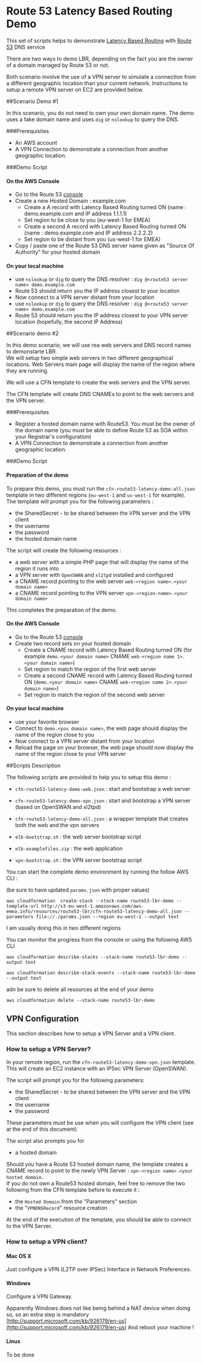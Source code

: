 Route 53 Latency Based Routing Demo
===================================

This set of scripts helps to demonstrate [Latency Based Routing](http://docs.aws.amazon.com/Route53/latest/DeveloperGuide/CreatingLatencyRRSets.html) with [Route 53](http://aws.amazon.com/route53/)  DNS service

There are two ways to demo LBR, depending on the fact you are the owner of a domain managed by Route 53 or not.

Both scenario involve the use of a VPN server to simulate a connection from a different geographic location than your current network.  Instructions to setup a remote VPN server on EC2 are provided below.

##Scenario Demo #1

In this scenario, you do not need to own your own domain name.  The demo uses a fake domain name and uses ```dig``` or ```nslookup``` to query the DNS.

###Prerequisites

- An AWS account
- A VPN Connection to demonstrate a connection from another geographic location.

###Demo Script

#### On the AWS Console

- Go to the Route 53 [console]()
- Create a new Hosted Domain : example.com
	- Create a A record with Latency Based Routing turned ON (name : demo.example.com and IP address 1.1.1.1)
	- Set region to be close to you (eu-west-1 for EMEA)
	- Create a second A record with Latency Based Routing turned ON (name : demo.example.com and IP address 2.2.2.2)
	- Set region to be distant from you (us-west-1 for EMEA)
- Copy / paste one of the Route 53 DNS server name given as "Source Of Authority" for your hosted domain

#### On your local machine

- use ```nslookup``` or ```dig``` to query the DNS resolver : ```dig @<route53 server name> demo.example.com```
- Route 53 should return you the IP address closest to your location
- Now connect to a VPN server distant from your location
- use ```nslookup``` or ```dig``` to query the DNS resolver : ```dig @<route53 server name> demo.example.com```
- Route 53 should return you the IP address closest to your VPN server location	(hopefully, the second IP Address)

##Scenario demo #2

In this demo scenario, we will use rea web servers and DNS record names to demonstarte LBR.   
We will setup two simple web servers in two different geographical locations.  Web Servers main page will display the name of the region where they are running.

We will use a CFN template to create the web servers and the VPN server.

The CFN template will create DNS CNAMEs to point to the web servers and the VPN server.

###Prerequisites

- Register a hosted domain name with Route53.  You must be the owner of the domain name (you must be able to define Route 53 as SOA within your Registrar's configuration)
- A VPN Connection to demonstrate a connection from another geographic location.

###Demo Script

#### Preparation of the demo

To prepare this demo, you must run the ```cfn-route53-latency-demo-all.json``` template in two different regions (```eu-west-1``` and ```us-west-1``` for example).   The template will prompt you for the following parameters :

- the SharedSecret - to be shared between the VPN server and the VPN client
- the username 
- the password
- the hosted domain name

The script will create the following resources :

- a web server with a simple PHP page that will display the name of the region it runs into
- a VPN server with ```OpenSWAN``` and ```xl2tpd``` installed and configured
- a CNAME record pointing to the web server ```web-<region name>.<your domain name>```
- a CNAME record pointing to the VPN server ```vpn-<region-name>.<your domain name>```
	
This completes the preparation of the demo.	

#### On the AWS Console

- Go to the Route 53 [console]()
- Create two record sets on your hosted domain
	- Create a CNAME record with Latency Based Routing turned ON (for example ```demo.<your domain name>``` CNAME ```web-<region name 1>.<your domain name>```)
	- Set region to match the region of the first web server
	- Create a second CNAME record with Latency Based Routing turned ON (```demo.<your domain name>``` CNAME ```web-<region name 2>.<your domain name>```)
	- Set region to match the region of the second web server

#### On your local machine

- use your favorite browser
- Connect to ```demo.<you domain name>```, the web page should display the name of the region close to you
- Now connect to a VPN server distant from your location
- Reload the page on your browser, the web page should now display the name of the region close to your VPN server

##Scripts Description

The following scripts are provided to help you to setup this demo :

- ```cfn-route53-latency-demo-web.json``` : start and bootstrap a web server
- ```cfn-route53-latency-demo-vpn.json``` : start and bootstrap a VPN server (based on OpenSWAN and xl2tpd)
- ```cfn-route53-latency-demo-all.json``` : a wrapper template that creates both the web and the vpn servers

- ```elb-bootstrap.sh``` : the web server bootstrap script
- ```elb-examplefiles.zip``` : the web application

- ```vpn-bootstrap.sh``` : the VPN server bootstrap script

You can start the complete demo environment by running the follow AWS CLI :

(be sure to have updated ```params.json``` with proper values)
```
aws cloudformation  create-stack --stack-name route53-lbr-demo --template-url http://s3-eu-west-1.amazonaws.com/aws-emea.info/resources/route53-lbr/cfn-route53-latency-demo-all.json --parameters file://./params.json --region eu-west-1 --output text
```

I am usually doing this in two different regions

You can monitor the progress from the console or using the following AWS CLI

```
aws cloudformation describe-stacks --stack-name route53-lbr-demo --output text
```

```
aws cloudformation describe-stack-events --stack-name route53-lbr-demo --output text
```

adn be sure to delete all resources at the end of your demo

```
aws cloudformation delete --stack-name route53-lbr-demo 
```

## VPN Configuration

This section describes how to setup a VPN Server and a VPN client.

### How to setup a VPN Server?

In your remote region, run the ```cfn-route53-latency-demo-vpn.json``` template.
This will create an EC2 instance with an IPSec VPN Server (OpenSWAN).

The script will prompt you for the following parameters:

- the SharedSecret - to be shared between the VPN server and the VPN client
- the username 
- the password

These parameters must be use when you will configure the VPN client (see at the end of this document)

The script also prompts you for

- a hosted domain

Should you have a Route 53 hosted domain name, the template creates a CNAME record to point to the newly VPN Server : ```vpn-<region name>.<your hosted domain```.   
If you do not own a Route53 hosted domain, feel free to remove the two following from the CFN template before to execute it :

- the ```Hosted Domain``` from the "Parameters" section
- the "```VPNDNSRecord```" resource creation

At the end of the execution of the template, you should be able to connect to the VPN Server.

### How to setup a VPN client?

#### Mac OS X

Just configure a VPN (L2TP over IPSec) Interface in Network Preferences.

#### Windows

Configure a VPN Gateway.   

Apparently Windows does not like being behind a NAT device when doing so, so an extra step is mandatory
[http://support.microsoft.com/kb/926179/en-us](http://support.microsoft.com/kb/926179/en-us)   And reboot your machine !


#### Linux

To be done
